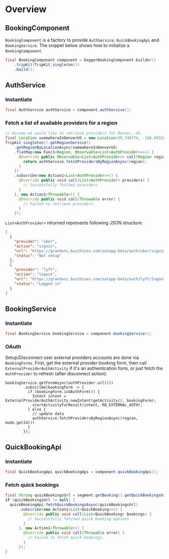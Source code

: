 # Overview
## BookingComponent
`BookingComponent` is a factory to provide `AuthService`, `QuickBookingApi` and `BookingService`. The snippet below shows how to initialize a `BookingComponent`.
```java
final BookingComponent component = DaggerBookingComponent.builder()
    .tripKit(TripKit.singleton())
    .build();
```
## AuthService
### Instantiate
```java
final AuthService authService = component.authService();
```
### Fetch a list of available providers for a region
```java
// Assume we would like to retrieve providers for Denver, US.
final Location somewhereInDenverUS = new Location(39.740774, -104.993161);
TripKit.singleton().getRegionService()
    .getRegionByLocationAsync(somewhereInDenverUS)
    .flatMap(new Func1<Region, Observable<List<AuthProvider>>>() {
      @Override public Observable<List<AuthProvider>> call(Region region) {
        return authService.fetchProvidersByRegionAsync(region);
      }
    })
    .subscribe(new Action1<List<AuthProvider>>() {
      @Override public void call(List<AuthProvider> providers) {
        // Successfully fetched providers.
      }
    }, new Action1<Throwable>() {
      @Override public void call(Throwable error) {
        // Failed to retrieve providers.
      }
    });
```
`List<AuthProvider>` returned represents following JSON structure:
```json
[
  {
    "provider": "uber",
    "action": "signin",
    "url": "https://granduni.buzzhives.com/satapp-beta/auth/uber/signin",
    "status": "Not setup"
  },
  {
    "provider": "lyft",
    "action": "logout",
    "url": "https://granduni.buzzhives.com/satapp-beta/auth/lyft/logout",
    "status": "Logged in"
  }
]
```

## BookingService
### Instantiate
```java
final BookingService bookingService = component.bookingService();
```
### OAuth
Setup/Disconnect user external providers accounts are done via `BookingForms`. First, get the external provider booking form, then call `ExternalProviderAuthActivity` if it's an authentication form, or just fetch the `AuthProvider` to refresh (after disconnect action): 

```
bookingService.getFormAsync(authProvider.url()))
        .subscribe(bookingForm -> {
          if (bookingForm.isOAuthForm()) {
            Intent intent = ExternalProviderAuthActivity.newIntent(getActivity(), bookingForm);
            startActivityForResult(intent, RQ_EXTERNAL_AUTH);
          } else {
            // update data
            authService.fetchProvidersByRegionAsync(region, mode.getId())
          }
        });
```

## QuickBookingApi
### Instantiate
```java
final QuickBookingApi quickBookingApi = component.quickBookingApi();
```
### Fetch quick bookings
```java
final String quickBookingsUrl = segment.getBooking().getQuickBookingsUrl();
if (quickBookingsUrl != null) {
  quickBookingApi.fetchQuickBookingsAsync(quickBookingsUrl)
      .subscribe(new Action1<List<QuickBooking>>() {
        @Override public void call(List<QuickBooking> bookings) {
          // Successfully fetched quick booking options.
        }
      }, new Action1<Throwable>() {
        @Override public void call(Throwable error) {
          // Failed to fetch quick bookings.
        }
      });
}
```
